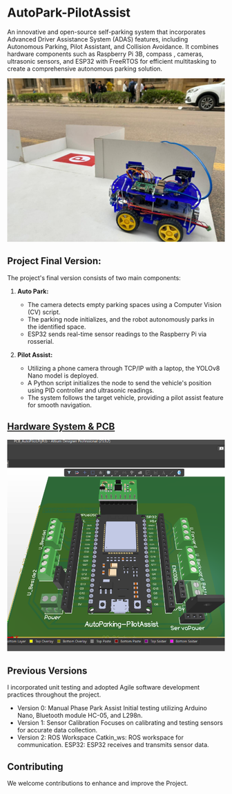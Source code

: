 # AutoPark-PilotAssist

An innovative and open-source self-parking system that incorporates Advanced Driver Assistance System (ADAS) features, including Autonomous Parking, Pilot Assistant, and Collision Avoidance. It combines hardware components such as Raspberry Pi 3B, compass , cameras, ultrasonic sensors, and ESP32 with FreeRTOS for efficient multitasking to create a comprehensive autonomous parking solution.

![p](PerviousVersions/Version_2/P.jpg)

## Project Final Version:
   The project's final version consists of two main components:

   1. **Auto Park:**
      - The camera detects empty parking spaces using a Computer Vision (CV) script.
      - The parking node initializes, and the robot autonomously parks in the identified space.
      - ESP32 sends real-time sensor readings to the Raspberry Pi via rosserial.

   2. **Pilot Assist:**
      - Utilizing a phone camera through TCP/IP with a laptop, the YOLOv8 Nano model is deployed.
      - A Python script initializes the node to send the vehicle's position using PID controller and ultrasonic readings.
      - The system follows the target vehicle, providing a pilot assist feature for smooth navigation.

## [Hardware System & PCB](PCB/)
![3D](PCB/visuals/3D.png)


## Previous Versions
I incorporated unit testing and adopted Agile software development practices throughout the project.

- Version 0: Manual Phase Park Assist
Initial testing utilizing Arduino Nano, Bluetooth module HC-05, and L298n.
- Version 1: Sensor Calibration
Focuses on calibrating and testing sensors for accurate data collection.
- Version 2: ROS Workspace
Catkin_ws: ROS workspace for communication.
ESP32: ESP32 receives and transmits sensor data.



## Contributing
We welcome contributions to enhance and improve the Project.

